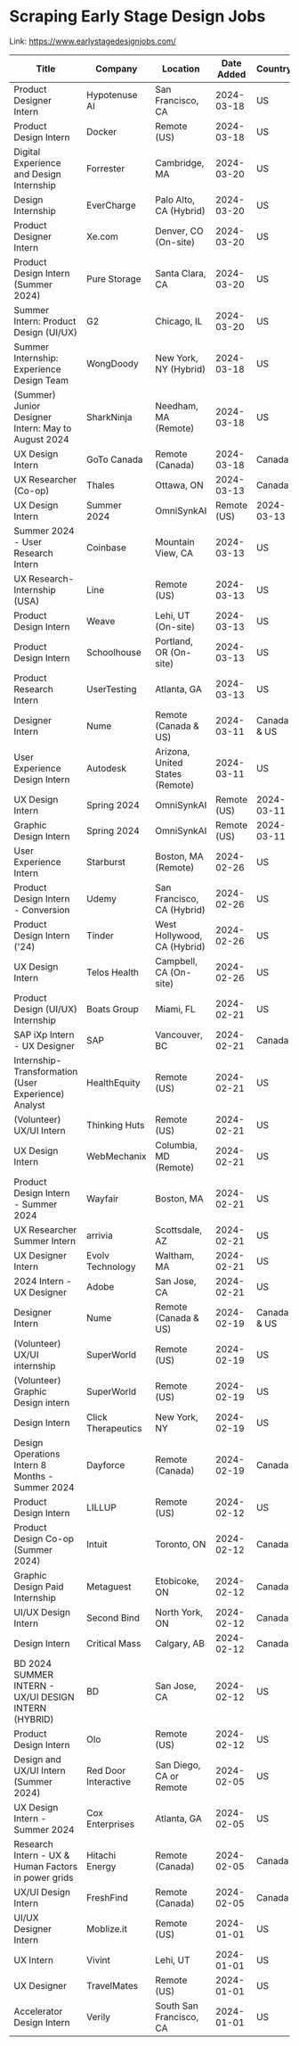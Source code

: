 # Scraping Early Stage Design Jobs 

Link: https://www.earlystagedesignjobs.com/

| Title | Company | Location | Date Added | Country | ESDJ Link | Job Link |
| --- | --- | --- | --- | --- | --- | --- |
| Product Designer Intern | Hypotenuse AI | San Francisco, CA | 2024-03-18 | US | [Link](https://www.earlystagedesignjobs.com/jobs/product-designer-intern-f795a) | [Link](https://www.ycombinator.com/companies/hypotenuse-ai/jobs/S2Nsl3X-product-designer-intern) |
| Product Design Intern | Docker | Remote (US) | 2024-03-18 | US | [Link](https://www.earlystagedesignjobs.com/jobs/product-design-intern-ee179) | [Link](https://jobs.ashbyhq.com/docker/21ab1310-402f-42ca-86e2-dbced4563f5d) |
| Digital Experience and Design Internship | Forrester | Cambridge, MA | 2024-03-20 | US | [Link](https://www.earlystagedesignjobs.com/jobs/digital-experience-and-design-internship) | [Link](https://forrester.wd1.myworkdayjobs.com/careers/job/Cambridge-MA/Digital-Experience-and-Design-Internship_R-100703-1?mode=job&iis=Job%252BBoard&iisn=LinkedIn) |
| Design Internship | EverCharge | Palo Alto, CA (Hybrid) | 2024-03-20 | US | [Link](https://www.earlystagedesignjobs.com/jobs/design-internship-bc235) | [Link](https://boards.greenhouse.io/evercharge/jobs/5120402004?gh_src=03c478564us&) |
| Product Designer Intern  | Xe.com | Denver, CO (On-site) | 2024-03-20 | US | [Link](https://www.earlystagedesignjobs.com/jobs/product-designer-intern-c15ae) | [Link](https://www.linkedin.com/jobs/view/3855790930/) |
| Product Design Intern (Summer 2024) | Pure Storage | Santa Clara, CA | 2024-03-20 | US | [Link](https://www.earlystagedesignjobs.com/jobs/product-design-intern-summer-2024-db53b) | [Link](https://www.linkedin.com/jobs/view/3858008596/) |
| Summer Intern: Product Design (UI/UX)  | G2 | Chicago, IL | 2024-03-20 | US | [Link](https://www.earlystagedesignjobs.com/jobs/summer-intern-product-design-ui-ux) | [Link](https://boards.greenhouse.io/g2crowd/jobs/5797060?gh_src=87affbfb1&) |
| Summer Internship: Experience Design Team | WongDoody | New York, NY (Hybrid)  | 2024-03-18 | US | [Link](https://www.earlystagedesignjobs.com/jobs/summer-internship-experience-design-team) | [Link](https://boards.greenhouse.io/wongdoody/jobs/5895612003?gh_src=e5ed65cf3us&) |
| (Summer) Junior Designer Intern: May to August 2024 | SharkNinja | Needham, MA (Remote) | 2024-03-18 | US | [Link](https://www.earlystagedesignjobs.com/jobs/summer-junior-designer-intern-may-to-august-2024) | [Link](https://sharkninja.com/careers?gh_jid=4340686006&gh_src=371f37716us) |
| UX Design Intern | GoTo Canada | Remote (Canada) | 2024-03-18 | Canada | [Link](https://www.earlystagedesignjobs.com/jobs/ux-design-intern-52111) | [Link](https://goto.wd5.myworkdayjobs.com/GoToCareers/job/Remote-Canada/UX-Design-Intern_R24-1274) |
| UX Researcher (Co-op) | Thales | Ottawa, ON | 2024-03-13 | Canada | [Link](https://www.earlystagedesignjobs.com/jobs/ux-researcher-co-op) | [Link](https://ca.indeed.com/viewjob?jk=a63ee107e3d56d4a&tk=1hogpflaillns80k&from=serp&vjs=3) |
| UX Design Intern | Summer 2024  | OmniSynkAI | Remote (US) | 2024-03-13 | US | [Link](https://www.earlystagedesignjobs.com/jobs/ux-design-intern-summer-2024) | [Link](https://wellfound.com/jobs/2941302-ux-design-intern-summer-2024) |
| Summer 2024 - User Research Intern | Coinbase | Mountain View, CA | 2024-03-13 | US | [Link](https://www.earlystagedesignjobs.com/jobs/summer-2024---user-research-intern) | [Link](https://www.coinbase.com/careers/positions/5458591?gh_jid=5458591&) |
| UX Research- Internship (USA) | Line | Remote (US) | 2024-03-13 | US | [Link](https://www.earlystagedesignjobs.com/jobs/ux-research--internship-usa) | [Link](https://wellfound.com/jobs/2620614-ux-research-internship-usa) |
| Product Design Intern | Weave | Lehi, UT (On-site) | 2024-03-13 | US | [Link](https://www.earlystagedesignjobs.com/jobs/product-design-intern-56a9c) | [Link](https://boards.greenhouse.io/weavehq/jobs/5911706003) |
| Product Design Intern | Schoolhouse | Portland, OR (On-site) | 2024-03-13 | US | [Link](https://www.earlystagedesignjobs.com/jobs/product-design-intern-ee4c9) | [Link](https://www.linkedin.com/jobs/view/3849868076/) |
| Product Research Intern | UserTesting | Atlanta, GA | 2024-03-13 | US | [Link](https://www.earlystagedesignjobs.com/jobs/product-research-intern-08734) | [Link](https://www.linkedin.com/jobs/view/3846277339/) |
| Designer Intern | Nume  | Remote (Canada & US) | 2024-03-11 | Canada & US  | [Link](https://www.earlystagedesignjobs.com/jobs/designer-intern-0395c) | [Link](https://wellfound.com/jobs/2928940-designer-intern-at-nume-remote-internship) |
| User Experience Design Intern | Autodesk | Arizona, United States (Remote)  | 2024-03-11 | US | [Link](https://www.earlystagedesignjobs.com/jobs/user-experience-design-intern-03a7e) | [Link](https://autodesk.wd1.myworkdayjobs.com/en-US/uni/job/Arizona-USA---Remote/User-Experience-Design-Intern_24WD76182-1) |
| UX Design Intern | Spring 2024  | OmniSynkAI | Remote (US) | 2024-03-11 | US | [Link](https://www.earlystagedesignjobs.com/jobs/ux-design-intern-spring-2024) | [Link](https://wellfound.com/jobs/2937040-ux-design-intern-spring-2024) |
| Graphic Design Intern | Spring 2024  | OmniSynkAI | Remote (US) | 2024-03-11 | US | [Link](https://www.earlystagedesignjobs.com/jobs/graphic-design-intern-spring-2024) | [Link](https://wellfound.com/jobs/2944214-graphic-design-intern-spring-2024) |
| User Experience Intern | Starburst | Boston, MA (Remote) | 2024-02-26 | US | [Link](https://www.earlystagedesignjobs.com/jobs/user-experience-intern-c2900) | [Link](https://jobs.lever.co/starburstdata/0cb82287-ca45-4893-acda-d5ba782c68b1/) |
| Product Design Intern - Conversion | Udemy | San Francisco, CA (Hybrid) | 2024-02-26 | US | [Link](https://www.earlystagedesignjobs.com/jobs/product-design-intern---conversion) | [Link](https://app.careerpuck.com/job-board/udemy/job/5088057004?gh_jid=5088057004) |
| Product Design Intern ('24) | Tinder | West Hollywood, CA (Hybrid) | 2024-02-26 | US | [Link](https://www.earlystagedesignjobs.com/jobs/product-design-intern-24) | [Link](https://jobs.lever.co/matchgroup/a76bbe0d-6ed5-4314-a5cc-7a10320a1570/) |
| UX Design Intern | Telos Health | Campbell, CA (On-site) | 2024-02-26 | US | [Link](https://www.earlystagedesignjobs.com/jobs/ux-design-intern-073b9) | [Link](https://www.linkedin.com/jobs/view/3833785375/) |
| Product Design (UI/UX) Internship | Boats Group | Miami, FL | 2024-02-21 | US | [Link](https://www.earlystagedesignjobs.com/jobs/product-design-ui-ux-internship) | [Link](https://www.boatsgroup.com/careers/?gnk=job&gni=8a78859f8d85a4a7018d8fb7d9d77164) |
| SAP iXp Intern - UX Designer | SAP | Vancouver, BC | 2024-02-21 | Canada | [Link](https://www.earlystagedesignjobs.com/jobs/sap-ixp-intern---ux-designer) | [Link](https://ca.indeed.com/viewjob?jk=ae73695c2b918539&tk=1hmsd4nihh5jb803&from=serp&vjs=3) |
| Internship- Transformation (User Experience) Analyst | HealthEquity | Remote (US) | 2024-02-21 | US | [Link](https://www.earlystagedesignjobs.com/jobs/internship--transformation-user-experience-analyst) | [Link](https://careers-healthequity.icims.com/jobs/6803/internship--transformation-%25252528user-experience%25252529-analyst/job?mode=job&iis=LinkedIn&iisn=LinkedIntsep&source=LinkedIn&mobile=false&width=995&height=500&bga=true&needsRedirect=false&jan1offset=-420&jun1offset=-360) |
| (Volunteer) UX/UI Intern  | Thinking Huts | Remote (US) | 2024-02-21 | US | [Link](https://www.earlystagedesignjobs.com/jobs/volunteer-ux-ui-intern) | [Link](https://wellfound.com/jobs/2930762-ux-ui-intern) |
| UX Design Intern | WebMechanix | Columbia, MD (Remote)  | 2024-02-21 | US | [Link](https://www.earlystagedesignjobs.com/jobs/ux-design-intern-7a5fb) | [Link](https://www.linkedin.com/jobs/view/3832787749/) |
| Product Design Intern - Summer 2024 | Wayfair | Boston, MA | 2024-02-21 | US | [Link](https://www.earlystagedesignjobs.com/jobs/product-design-intern---summer-2024) | [Link](https://www.wayfair.com/careers/job/product-design-intern---summer-----/7221161002) |
| UX Researcher Summer Intern | arrivia | Scottsdale, AZ | 2024-02-21 | US | [Link](https://www.earlystagedesignjobs.com/jobs/ux-researcher-summer-intern) | [Link](https://recruiting.ultipro.com/INT1043EXCUR/JobBoard/ad5e5978-552f-4ef7-90c8-70ebb0a57994/OpportunityDetail?opportunityId=a48d09d8-3aa0-4d5b-bfa2-c898b39af188) |
| UX Designer Intern | Evolv Technology | Waltham, MA  | 2024-02-21 | US | [Link](https://www.earlystagedesignjobs.com/jobs/ux-designer-intern-b22c2) | [Link](https://www.linkedin.com/jobs/view/3797839573/) |
| 2024 Intern - UX Designer | Adobe | San Jose, CA | 2024-02-21 | US | [Link](https://www.earlystagedesignjobs.com/jobs/2024-intern---ux-designer) | [Link](https://careers.adobe.com/us/en/job/ADOBUSR140939EXTERNALENUS/2024-Intern-UX-Designer) |
| Designer Intern | Nume | Remote (Canada & US) | 2024-02-19 | Canada & US | [Link](https://www.earlystagedesignjobs.com/jobs/designer-intern) | [Link](https://wellfound.com/jobs/2928940-designer-intern-at-nume-remote-internship) |
| (Volunteer) UX/UI internship | SuperWorld | Remote (US) | 2024-02-19 | US | [Link](https://www.earlystagedesignjobs.com/jobs/volunteer-ux-ui-internship) | [Link](https://wellfound.com/jobs/804708-ux-ui-internship) |
| (Volunteer) Graphic Design intern | SuperWorld | Remote (US)  | 2024-02-19 | US | [Link](https://www.earlystagedesignjobs.com/jobs/graphic-design-intern-5f9af) | [Link](https://wellfound.com/jobs/832475-graphic-design-intern) |
| Design Intern | Click Therapeutics | New York, NY | 2024-02-19 | US | [Link](https://www.earlystagedesignjobs.com/jobs/design-intern-cba72) | [Link](https://boards.greenhouse.io/clicktherapeutics/jobs/4583536002) |
| Design Operations Intern 8 Months - Summer 2024 | Dayforce | Remote (Canada) | 2024-02-19 | Canada | [Link](https://www.earlystagedesignjobs.com/jobs/design-operations-intern-8-months---summer-2024) | [Link](https://jobs.dayforcehcm.com/en-US/mydayforce/alljobs/jobs/63811) |
| Product Design Intern | LILLUP | Remote (US) | 2024-02-12 | US | [Link](https://www.earlystagedesignjobs.com/jobs/product-design-intern-16b3b) | [Link](https://wellfound.com/jobs/2920928-product-design-intern-talent-passpor-t-integration-with-products-from-meta-whatsapp) |
| Product Design Co-op (Summer 2024) | Intuit | Toronto, ON | 2024-02-12 | Canada | [Link](https://www.earlystagedesignjobs.com/jobs/product-design-co-op-summer-2024-835d8) | [Link](https://ca.indeed.com/viewjob?jk=5119c012fa68269f&tk=1hmaa2or3hsla801&from=serp&vjs=3) |
| Graphic Design Paid Internship | Metaguest | Etobicoke, ON | 2024-02-12 | Canada | [Link](https://www.earlystagedesignjobs.com/jobs/graphic-design-paid-internship) | [Link](https://ca.indeed.com/viewjob?jk=d02268321abd6093) |
| UI/UX Design Intern | Second Bind | North York, ON | 2024-02-12 | Canada | [Link](https://www.earlystagedesignjobs.com/jobs/ui-ux-design-intern-5b4f3) | [Link](https://ca.indeed.com/viewjob?jk=762edb0da06f3cc3&tk=1hmaa2or3hsla801&from=serp&vjs=3) |
| Design Intern | Critical Mass | Calgary, AB | 2024-02-12 | Canada | [Link](https://www.earlystagedesignjobs.com/jobs/design-intern-7e7d8) | [Link](https://www.linkedin.com/jobs/view/3814702274/) |
| BD 2024 SUMMER INTERN - UX/UI DESIGN INTERN (HYBRID) | BD | San Jose, CA | 2024-02-12 | US | [Link](https://www.earlystagedesignjobs.com/jobs/bd-2024-summer-intern---ux-ui-design-intern-hybrid) | [Link](https://www.indeed.com/viewjob?jk=089a6c811866bf2f&tk=1hmaebnv3ham3800&from=serp&vjs=3) |
| Product Design Intern | Olo | Remote (US) | 2024-02-12 | US | [Link](https://www.earlystagedesignjobs.com/jobs/product-design-intern-01e11) | [Link](https://jobs.lever.co/olo/d8d12e63-d785-4a6d-9d12-d5b21e6f9201) |
| Design and UX/UI Intern (Summer 2024) | Red Door Interactive | San Diego, CA or Remote  | 2024-02-05 | US | [Link](https://www.earlystagedesignjobs.com/jobs/design-and-ux-ui-intern-summer-2024) | [Link](https://www.reddoor.biz/careers/job-detail/?gh_jb=reddoorinteractive&gh_jid=5624622) |
| UX Design Intern - Summer 2024 | Cox Enterprises | Atlanta, GA | 2024-02-05 | US | [Link](https://www.earlystagedesignjobs.com/jobs/ux-design-intern---summer-2024) | [Link](https://jobs.coxenterprises.com/en/jobs/job/r202438083-ux-design-intern-summer-2024/) |
| Research Intern - UX & Human Factors in power grids | Hitachi Energy | Remote (Canada) | 2024-02-05 | Canada | [Link](https://www.earlystagedesignjobs.com/jobs/research-intern---ux-human-factors-in-power-grids) | [Link](https://ca.indeed.com/viewjob?cmp=Hitachi-Energy&t=Research+Intern&jk=49878724e7c04e8a&) |
| UX/UI Design Intern | FreshFind | Remote (Canada) | 2024-02-05 | Canada | [Link](https://www.earlystagedesignjobs.com/jobs/ux-ui-design-intern-03773) | [Link](https://ca.indeed.com/viewjob?cmp=FreshFind&t=User+Experience+Design+Intern&jk=65c9d840817ef1d3&) |
| UI/UX Designer Intern | Moblize.it | Remote (US) | 2024-01-01 | US | [Link](https://www.earlystagedesignjobs.com/jobs/ui-ux-designer-intern-734b5) | [Link](https://wellfound.com/jobs/1247133-ui-ux-designer-intern) |
| UX Intern  | Vivint | Lehi, UT | 2024-01-01 | US | [Link](https://www.earlystagedesignjobs.com/jobs/ux-intern-fb31a) | [Link](https://vivint.wd5.myworkdayjobs.com/vivintjobs/job/Lehi-UT/UX-Intern_R122224) |
| UX Designer | TravelMates | Remote (US) | 2024-01-01 | US | [Link](https://www.earlystagedesignjobs.com/jobs/ux-designer-6e76c) | [Link](https://wellfound.com/jobs/2882951-ux-designer) |
| Accelerator Design Intern | Verily | South San Francisco, CA | 2024-01-01 | US | [Link](https://www.earlystagedesignjobs.com/jobs/accelerator-design-intern) | [Link](https://verily.com/about-us/careers/open-roles?job_id=5586573&gh_jid=5586573&) |
